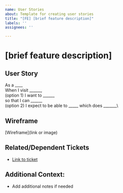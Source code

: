 ```yaml
---
name: User Stories
about: Template for creating user stories
title: "[FE] [brief feature description]"
labels: ''
assignees: ''

---
```


# [brief feature description]  

## User Story
As a ____\
When I visit ______,\
(option 1)
I want to ______\
so that I can ______\
(option 2)
I expect to be able to _____ which does _______\

## Wireframe
[Wireframe](link or image)

## Related/Dependent Tickets
- [Link to ticket](link)

## Additional Context:
- Add additional notes if needed

